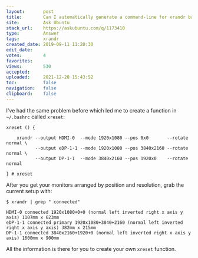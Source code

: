 ```yaml
---
layout:       post
title:        Can I automatically generate a command-line for xrandr based on the current set-up?
site:         Ask Ubuntu
stack_url:    https://askubuntu.com/q/1173410
type:         Answer
tags:         xrandr
created_date: 2019-09-11 11:20:30
edit_date:    
votes:        4
favorites:    
views:        530
accepted:     
uploaded:     2021-12-28 15:43:52
toc:          false
navigation:   false
clipboard:    false
---
```


<!-- Language-all: lang-bash -->

I've had the same problem before which led me to create a function in `~/.bashrc` called `xreset`:

``` 
xreset () {

    xrandr --output HDMI-0  --mode 1920x1080 --pos 0x0       --rotate normal \
           --output eDP-1-1 --mode 1920x1080 --pos 3840x2160 --rotate normal \
           --output DP-1-1  --mode 3840x2160 --pos 1920x0    --rotate normal

} # xreset

```

After you get your monitors arranged by position and resolution, grab the current setup with:

``` 
$ xrandr | grep " connected"

```

``` 
HDMI-0 connected 1920x1080+0+0 (normal left inverted right x axis y axis) 1107mm x 623mm
eDP-1-1 connected primary 1920x1080+3840+2160 (normal left inverted right x axis y axis) 382mm x 215mm
DP-1-1 connected 3840x2160+1920+0 (normal left inverted right x axis y axis) 1600mm x 900mm

```

All the information is there for you to create your own `xreset` function.

